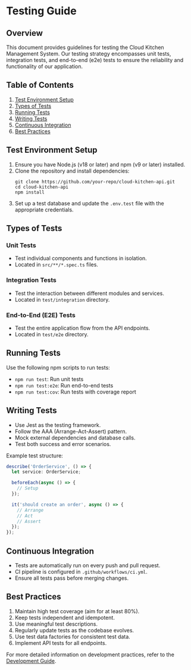 # Testing Guide

## Overview

This document provides guidelines for testing the Cloud Kitchen Management System. Our testing strategy encompasses unit tests, integration tests, and end-to-end (e2e) tests to ensure the reliability and functionality of our application.

## Table of Contents

1. [Test Environment Setup](#test-environment-setup)
2. [Types of Tests](#types-of-tests)
3. [Running Tests](#running-tests)
4. [Writing Tests](#writing-tests)
5. [Continuous Integration](#continuous-integration)
6. [Best Practices](#best-practices)

## Test Environment Setup

1. Ensure you have Node.js (v18 or later) and npm (v9 or later) installed.
2. Clone the repository and install dependencies:
   ```
   git clone https://github.com/your-repo/cloud-kitchen-api.git
   cd cloud-kitchen-api
   npm install
   ```
3. Set up a test database and update the `.env.test` file with the appropriate credentials.

## Types of Tests

### Unit Tests
- Test individual components and functions in isolation.
- Located in `src/**/*.spec.ts` files.

### Integration Tests
- Test the interaction between different modules and services.
- Located in `test/integration` directory.

### End-to-End (E2E) Tests
- Test the entire application flow from the API endpoints.
- Located in `test/e2e` directory.

## Running Tests

Use the following npm scripts to run tests:

- `npm run test`: Run unit tests
- `npm run test:e2e`: Run end-to-end tests
- `npm run test:cov`: Run tests with coverage report

## Writing Tests

- Use Jest as the testing framework.
- Follow the AAA (Arrange-Act-Assert) pattern.
- Mock external dependencies and database calls.
- Test both success and error scenarios.

Example test structure:

```typescript
describe('OrderService', () => {
  let service: OrderService;

  beforeEach(async () => {
    // Setup
  });

  it('should create an order', async () => {
    // Arrange
    // Act
    // Assert
  });
});
```

## Continuous Integration

- Tests are automatically run on every push and pull request.
- CI pipeline is configured in `.github/workflows/ci.yml`.
- Ensure all tests pass before merging changes.

## Best Practices

1. Maintain high test coverage (aim for at least 80%).
2. Keep tests independent and idempotent.
3. Use meaningful test descriptions.
4. Regularly update tests as the codebase evolves.
5. Use test data factories for consistent test data.
6. Implement API tests for all endpoints.

For more detailed information on development practices, refer to the [Development Guide](../development/README.md).
